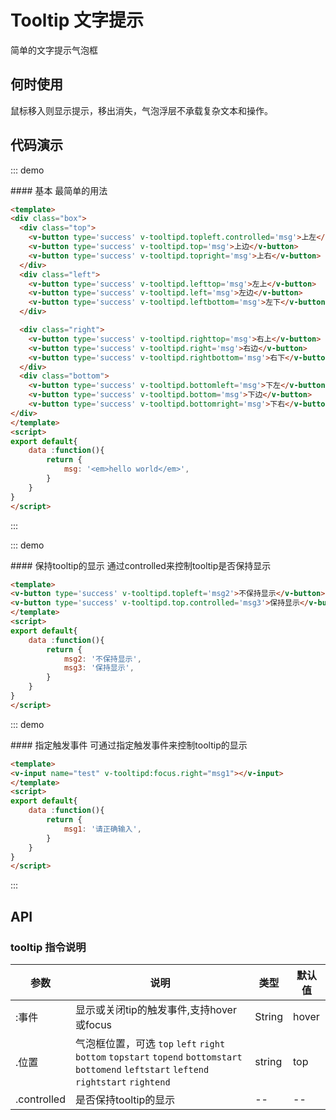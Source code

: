 <style scoped>
  .box {
    width: 500px;
    }
    .top {
        
      margin-left: 125px;
      
    }

    .left {
      float: left;
      width: 60px;
    }

    .right {
      width: 60px; 
      margin-left: 380px;
    }

    .bottom {
      clear: both;
      margin-left: 125px;
    }
</style>
<script>
export default{
    data :function(){
        return {
            msg: '<em>hello world</em>',
            msg1: '请正确输入',
            msg2: '不保持显示',
            msg3: '保持显示',
        }
    }
}
</script>

# Tooltip 文字提示
简单的文字提示气泡框

## 何时使用
鼠标移入则显示提示，移出消失，气泡浮层不承载复杂文本和操作。

## 代码演示

::: demo

<summary>
  #### 基本
  最简单的用法
</summary>

```html
<template>
<div class="box">
  <div class="top">
    <v-button type='success' v-tooltipd.topleft.controlled='msg'>上左</v-button>
    <v-button type='success' v-tooltipd.top='msg'>上边</v-button>
    <v-button type='success' v-tooltipd.topright='msg'>上右</v-button>
  </div>
  <div class="left">
    <v-button type='success' v-tooltipd.lefttop='msg'>左上</v-button>
    <v-button type='success' v-tooltipd.left='msg'>左边</v-button>
    <v-button type='success' v-tooltipd.leftbottom='msg'>左下</v-button>
  </div>

  <div class="right">
    <v-button type='success' v-tooltipd.righttop='msg'>右上</v-button>
    <v-button type='success' v-tooltipd.right='msg'>右边</v-button>
    <v-button type='success' v-tooltipd.rightbottom='msg'>右下</v-button>
  </div>
  <div class="bottom">
    <v-button type='success' v-tooltipd.bottomleft='msg'>下左</v-button>
    <v-button type='success' v-tooltipd.bottom='msg'>下边</v-button>
    <v-button type='success' v-tooltipd.bottomright='msg'>下右</v-button>
</div>
</template>
<script>
export default{
    data :function(){
        return {
            msg: '<em>hello world</em>',
        }
    }
}
</script>
```
:::

::: demo

<summary>
  #### 保持tooltip的显示
  通过controlled来控制tooltip是否保持显示
</summary>

```html
<template>
<v-button type='success' v-tooltipd.topleft='msg2'>不保持显示</v-button>
<v-button type='success' v-tooltipd.top.controlled='msg3'>保持显示</v-button>
</template>
<script>
export default{
    data :function(){
        return {
            msg2: '不保持显示',
            msg3: '保持显示',
        }
    }
}
</script>
```

::: demo

<summary>
  #### 指定触发事件
  可通过指定触发事件来控制tooltip的显示
</summary>

```html
<template>
<v-input name="test" v-tooltipd:focus.right="msg1"></v-input>
</template>
<script>
export default{
    data :function(){
        return {
            msg1: '请正确输入',
        }
    }
}
</script>
```
:::
## API
### tooltip 指令说明

| 参数      | 说明          | 类型      | 默认值  |
|---------- |-------------- |----------  |-------- |
| :事件 | 显示或关闭tip的触发事件,支持hover或focus | String |  hover |
| .位置 | 气泡框位置，可选 `top` `left` `right` `bottom` `topstart` `topend` `bottomstart` `bottomend` `leftstart` `leftend` `rightstart` `rightend` | string     | top    |
| .controlled | 是否保持tooltip的显示 | -- |  -- |
